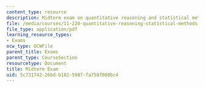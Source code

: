 ```yaml
---
content_type: resource
description: Midterm exam on quantitative reasoning and statistical methods for planners.
file: /media/courses/11-220-quantitative-reasoning-statistical-methods-for-planners-i-spring-2009/5c73174226bdb1825987fa758f000bc4_MIT11_220s09_exam01_QR_Midterm.pdf
file_type: application/pdf
learning_resource_types:
- Exams
ocw_type: OCWFile
parent_title: Exams
parent_type: CourseSection
resourcetype: Document
title: Midterm Exam
uid: 5c731742-26bd-b182-5987-fa758f000bc4
---
```

